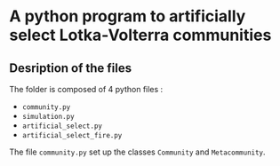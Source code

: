 
# A python program to artificially select Lotka-Volterra communities

## Desription of the files

The folder is composed of 4 python files :
- `community.py`
- `simulation.py`
- `artificial_select.py`
- `artificial_select_fire.py`

The file `community.py` set up the classes `Community` and `Metacommunity`. 
